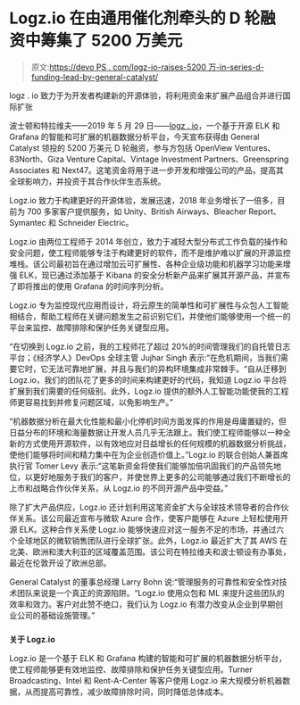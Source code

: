 # Logz.io 在由通用催化剂牵头的 D 轮融资中筹集了 5200 万美元

> 原文:[https://devo PS . com/logz-io-raises-5200 万-in-series-d-funding-lead-by-general-catalyst/](https://devops.com/logz-io-raises-52-million-in-series-d-funding-led-by-general-catalyst/)

logz . io 致力于为开发者构建新的开源体验，将利用资金来扩展产品组合并进行国际扩张

波士顿和特拉维夫——2019 年 5 月 29 日——[logz . io](https://logz.io)，一个基于开源 ELK 和 Grafana 的智能和可扩展的机器数据分析平台，今天宣布获得由 General Catalyst 领投的 5200 万美元 D 轮融资，参与方包括 OpenView Ventures、83North、Giza Venture Capital、Vintage Investment Partners、Greenspring Associates 和 Next47。这笔资金将用于进一步开发和增强公司的产品，提高其全球影响力，并投资于其合作伙伴生态系统。

Logz.io 致力于构建更好的开源体验，发展迅速，2018 年业务增长了一倍多，目前为 700 多家客户提供服务，如 Unity、British Airways、Bleacher Report、Symantec 和 Schneider Electric。

Logz.io 由两位工程师于 2014 年创立，致力于减轻大型分布式工作负载的操作和安全问题，使工程师能够专注于构建更好的软件，而不是维护难以扩展的开源监控堆栈。该公司最初旨在通过增加云可扩展性、各种企业级功能和机器学习功能来增强 ELK，现已通过添加基于 Kibana 的安全分析新产品来扩展其开源产品，并宣布了即将推出的使用 Grafana 的时间序列分析。

Logz.io 专为监控现代应用而设计，将云原生的简单性和可扩展性与众包人工智能相结合，帮助工程师在关键问题发生之前识别它们，并使他们能够使用一个统一的平台来监控、故障排除和保护任务关键型应用。

“在切换到 Logz.io 之前，我的工程师花了超过 20%的时间管理我们的自托管日志平台；《经济学人》DevOps 全球主管 Jujhar Singh 表示:“在危机期间，当我们需要它时，它无法可靠地扩展，并且与我们的异构环境集成非常棘手。“自从迁移到 Logz.io，我们的团队花了更多的时间来构建更好的代码，我知道 Logz.io 平台将扩展到我们需要的任何级别。此外，Logz.io 提供的额外人工智能功能使我的工程师更容易找到并修复问题区域，以免影响生产。”

“机器数据分析在最大化性能和最小化停机时间方面发挥的作用是毋庸置疑的，但日益分布的环境和海量数据让开发人员几乎无法跟上。我们使工程师能够以一种全新的方式使用开源软件，以有效地应对日益增长的任何规模的机器数据分析挑战，使他们能够将时间和精力集中在为企业创造价值上。”Logz.io 的联合创始人兼首席执行官 Tomer Levy 表示:“这笔新资金将使我们能够加倍巩固我们的产品领先地位，以更好地服务于我们的客户，并使世界上更多的公司能够通过我们不断增长的上市和战略合作伙伴关系，从 Logz.io 的不同开源产品中受益。”

除了扩大产品供应，Logz.io 还计划利用这笔资金扩大与全球技术领导者的合作伙伴关系。该公司最近宣布与微软 Azure 合作，使客户能够在 Azure 上轻松使用开源 ELK。这种合作关系使 Logz.io 能够快速应对这一服务不足的市场，并通过六个全球地区的微软销售团队进行全球扩张。此外，Logz.io 最近扩大了其 AWS 在北美、欧洲和澳大利亚的区域覆盖范围。该公司在特拉维夫和波士顿设有办事处，最近在伦敦开设了欧洲总部。

General Catalyst 的董事总经理 Larry Bohn 说:“管理服务的可靠性和安全性对技术团队来说是一个真正的资源陷阱。“Logz.io 使用众包和 ML 来提升这些团队的效率和效力。客户对此赞不绝口，我们认为 Logz.io 有潜力改变从企业到早期创业公司的基础设施管理。”

###

**关于 Logz.io**

Logz.io 是一个基于 ELK 和 Grafana 构建的智能和可扩展的机器数据分析平台，使工程师能够更有效地监控、故障排除和保护任务关键型应用。Turner Broadcasting、Intel 和 Rent-A-Center 等客户使用 Logz.io 来大规模分析机器数据，从而提高可靠性，减少故障排除时间，同时降低总体成本。